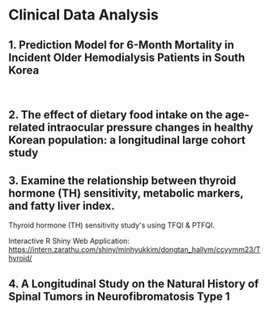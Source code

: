 # Clinical Data Analysis

##  1. Prediction Model for 6-Month Mortality in Incident Older Hemodialysis‬‭ Patients in South Korea‬
‭

## 2. The effect of dietary food intake on the age-related intraocular pressure changes‬ in healthy Korean population: a longitudinal large cohort study

## 3. Examine the relationship between thyroid hormone (TH)‬‭ sensitivity, metabolic markers, and fatty liver index.‬

Thyroid hormone (TH) sensitivity study's using TFQI & PTFQI.

Interactive R Shiny Web Application: https://intern.zarathu.com/shiny/minhyukkim/dongtan_hallym/ccyymm23/Thyroid/

## 4. A Longitudinal‬ Study on the Natural History of Spinal Tumors in Neurofibromatosis Type‬ 1

## 

